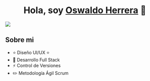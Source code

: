 
<div align="center">
<h1 align="center">Hola, soy <a href="https://www.oswaldoherrera.com/">Oswaldo Herrera</a> 👋</h1>
</div>
<img src="https://images.pexels.com/photos/2653362/pexels-photo-2653362.jpeg?auto=compress&cs=tinysrgb&w=1260&h=750&dpr=2">

## Sobre mi

- ⭐ Diseño UI/UX ⭐ 
- 📲 Desarrollo Full Stack
- ⚡ Control de Versiones
- ✏️ Metodología Ágil Scrum

<br>


<!--
**oswaldo-herrera/oswaldo-herrera** is a ✨ _special_ ✨ repository because its `README.md` (this file) appears on your GitHub profile.

Here are some ideas to get you started:

- 🔭 I’m currently working on ...
- 🌱 I’m currently learning ...
- 👯 I’m looking to collaborate on ...
- 🤔 I’m looking for help with ...
- 💬 Ask me about ...
- 📫 How to reach me: ...
- 😄 Pronouns: ...
- ⚡ Fun fact: ...
-->
